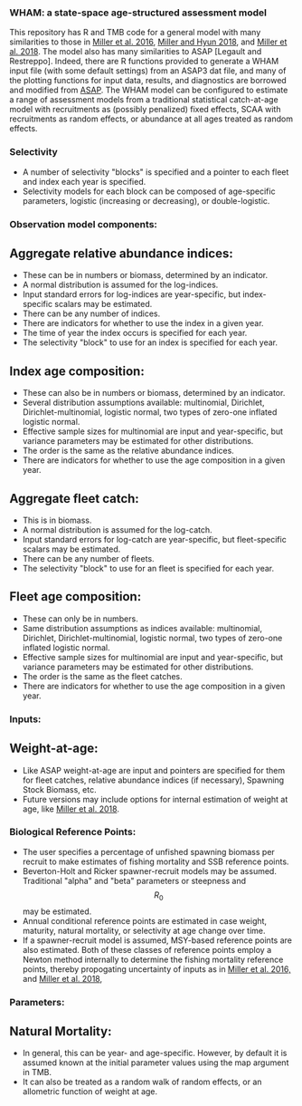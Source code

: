 ### WHAM: a state-space age-structured assessment model

This repository has R and TMB code for a general model with many similarities to those in [Miller et al. 2016](https://doi.org/10.1139/cjfas-2015-0339), [Miller and Hyun 2018](https://doi.org/10.1139/cjfas-2017-0035), and [Miller et al. 2018](https://doi.org/10.1139/cjfas-2017-0124).
The model also has many similarities to ASAP [Legault and Restreppo]. Indeed, there are R functions provided to generate a WHAM input file (with some default settings) from an ASAP3 dat file, and many of the plotting functions for input data, results, and diagnostics are borrowed and modified from [ASAP](https://github.com/cmlegault/ASAPplots).
The WHAM model can be configured to estimate a range of assessment models from a traditional statistical catch-at-age model with recruitments as (possibly penalized) fixed effects, SCAA with recruitments as random effects, or abundance at all ages treated as random effects.

### Selectivity
* A number of selectivity "blocks" is specified and a pointer to each fleet and index each year is specified.
* Selectivity models for each block can be composed of age-specific parameters, logistic (increasing or decreasing), or double-logistic. 

### Observation model components:
## Aggregate relative abundance indices:
* These can be in numbers or biomass, determined by an indicator.
* A normal distribution is assumed for the log-indices. 
* Input standard errors for log-indices are year-specific, but index-specific scalars may be estimated.
* There can be any number of indices.
* There are indicators for whether to use the index in a given year.
* The time of year the index occurs is specified for each year.
* The selectivity "block" to use for an index is specified for each year.
  
## Index age composition:
* These can also be in numbers or biomass, determined by an indicator.
* Several distribution assumptions available: multinomial, Dirichlet, Dirichlet-multinomial, logistic normal, two types of zero-one inflated logistic normal.
* Effective sample sizes for multinomial are input and year-specific, but variance parameters may be estimated for other distributions.
* The order is the same as the relative abundance indices.
* There are indicators for whether to use the age composition in a given year.
  
## Aggregate fleet catch:
* This is in biomass.
* A normal distribution is assumed for the log-catch. 
* Input standard errors for log-catch are year-specific, but fleet-specific scalars may be estimated.
* There can be any number of fleets.
* The selectivity "block" to use for an fleet is specified for each year.
  
## Fleet age composition:
* These can only be in numbers.
* Same distribution assumptions as indices available: multinomial, Dirichlet, Dirichlet-multinomial, logistic normal, two types of zero-one inflated logistic normal.
* Effective sample sizes for multinomial are input and year-specific, but variance parameters may be estimated for other distributions.
* The order is the same as the fleet catches.
* There are indicators for whether to use the age composition in a given year.

### Inputs:

## Weight-at-age:
* Like ASAP weight-at-age are input and pointers are specified for them for fleet catches, relative abundance indices (if necessary), Spawning Stock Biomass, etc.
* Future versions may include options for internal estimation of weight at age, like [Miller et al. 2018](https://doi.org/10.1139/cjfas-2017-0124).

### Biological Reference Points:
* The user specifies a percentage of unfished spawning biomass per recruit to make estimates of fishing mortality and SSB reference points.
* Beverton-Holt and Ricker spawner-recruit models may be assumed. Traditional "alpha" and "beta" parameters or steepness and $$R_0$$ may be estimated.
* Annual conditional reference points are estimated in case weight, maturity, natural mortality, or selectivity at age change over time. 
* If a spawner-recruit model is assumed, MSY-based reference points are also estimated. Both of these classes of reference points employ a Newton method internally to determine the fishing mortality reference points, thereby propogating uncertainty of inputs as in [Miller et al. 2016,](https://doi.org/10.1139/cjfas-2015-0339) and [Miller et al. 2018,](https://doi.org/10.1139/cjfas-2017-0124)

### Parameters:

## Natural Mortality:
* In general, this can be year- and age-specific. However, by default it is assumed known at the initial parameter values using the map argument in TMB.
* It can also be treated as a random walk of random effects, or an allometric function of weight at age.
  
